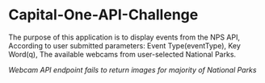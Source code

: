 # Capital-One-API-Challenge

The purpose of this application is to display events from the NPS API,
According to user submitted parameters:
Event Type(eventType), Key Word(q),
The available webcams from user-selected National Parks.

*Webcam API endpoint fails to return images for majority of National Parks*

